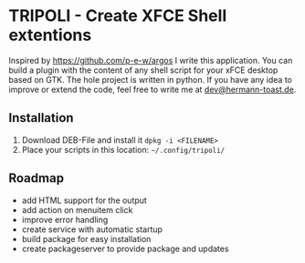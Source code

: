 # TRIPOLI - Create XFCE Shell extentions

Inspired by https://github.com/p-e-w/argos I write this application. You can build a plugin with the content of any shell script for your xFCE desktop based on GTK. The hole project is written in python. If you have any idea to improve or extend the code, feel free to write me at dev@hermann-toast.de.

## Installation

1. Download DEB-File and install it `dpkg -i <FILENAME>`
2. Place your scripts in this location: `~/.config/tripoli/`

## Roadmap
- add HTML support for the output
- add action on menuitem click
- improve error handling
- create service with automatic startup
- build package for easy installation
- create packageserver to provide package and updates